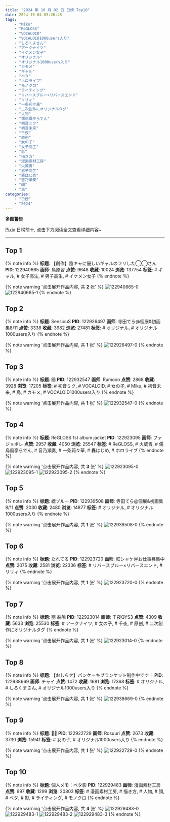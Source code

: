 ```yaml
---
title: "2024 年 10 月 02 日 日榜 Top10"
date: 2024-10-04 05:26:45
tags:
    - "Miku"
    - "ReGLOSS"
    - "VOCALOID"
    - "VOCALOID1000users入り"
    - "しろくまさん"
    - "アークナイツ"
    - "イケメン女子"
    - "オリジナル"
    - "オリジナル1000users入り"
    - "カモメ"
    - "ギャル"
    - "ベタ"
    - "ホロライブ"
    - "モノクロ"
    - "ライティング"
    - "リバースブルー×リバースエンド"
    - "リリィ"
    - "一条莉々華"
    - "二次創作にオリジナルタグ"
    - "人物"
    - "儒烏風亭らでん"
    - "初音ミク"
    - "初音未来"
    - "千夜"
    - "原创"
    - "女の子"
    - "女子高生"
    - "影"
    - "描き方"
    - "漫画素材工房"
    - "火威青"
    - "男子高生"
    - "轟はじめ"
    - "音乃瀬奏"
    - "顔"
    - "鳥"
categories:
    - "日榜"
    - "2024"
---
```


<i class="fa fa-triangle-exclamation"></i>**多图警告**<i class="fa fa-triangle-exclamation"></i>

[Pixiv](https://www.pixiv.net/) 日榜前十, 点击下方阅读全文查看详细内容~

<!-- more -->

---

## Top 1

{% note info %}
**标题**: 【創作】陰キャに優しいギャルのフリした◯◯さん
**PID**: 122940665 **画师**: 鳥原習
**点赞**: 9648 **收藏**: 10024 **浏览**: 137754
**标签**: # ギャル, # 女子高生, # 男子高生, # イケメン女子
{% endnote %}

{% note warning '点击展开作品内容, 共 **2** 张' %}
![122940665-0](https://i.pixiv.re/img-original/img/2024/10/01/18/19/21/122940665_p0.jpg)
![122940665-1](https://i.pixiv.re/img-original/img/2024/10/01/18/19/21/122940665_p1.jpg)
{% endnote %}

## Top 2

{% note info %}
**标题**: SensiouS
**PID**: 122926497 **画师**: 寺田てら@個展&初画集8/11
**点赞**: 3338 **收藏**: 3982 **浏览**: 27481
**标签**: # オリジナル, # オリジナル1000users入り
{% endnote %}

{% note warning '点击展开作品内容, 共 **1** 张' %}
![122926497-0](https://i.pixiv.re/img-original/img/2024/10/01/02/04/40/122926497_p0.jpg)
{% endnote %}

## Top 3

{% note info %}
**标题**: 鴎
**PID**: 122932547 **画师**: Rumoon
**点赞**: 2868 **收藏**: 3928 **浏览**: 17205
**标签**: # 初音ミク, # VOCALOID, # 女の子, # Miku, # 初音未来, # 鳥, # カモメ, # VOCALOID1000users入り
{% endnote %}

{% note warning '点击展开作品内容, 共 **1** 张' %}
![122932547-0](https://i.pixiv.re/img-original/img/2024/10/01/10/07/33/122932547_p0.jpg)
{% endnote %}

## Top 4

{% note info %}
**标题**: ReGLOSS 1st album jacket
**PID**: 122923095 **画师**: ファジョボレ
**点赞**: 2957 **收藏**: 4050 **浏览**: 25547
**标签**: # ReGLOSS, # 火威青, # 儒烏風亭らでん, # 音乃瀬奏, # 一条莉々華, # 轟はじめ, # ホロライブ
{% endnote %}

{% note warning '点击展开作品内容, 共 **3** 张' %}
![122923095-0](https://i.pixiv.re/img-original/img/2024/10/01/00/05/00/122923095_p0.jpg)
![122923095-1](https://i.pixiv.re/img-original/img/2024/10/01/00/05/00/122923095_p1.jpg)
![122923095-2](https://i.pixiv.re/img-original/img/2024/10/01/00/05/00/122923095_p2.jpg)
{% endnote %}

## Top 5

{% note info %}
**标题**: 縹ブルー
**PID**: 122939508 **画师**: 寺田てら@個展&初画集8/11
**点赞**: 2030 **收藏**: 2480 **浏览**: 14877
**标签**: # オリジナル, # オリジナル1000users入り
{% endnote %}

{% note warning '点击展开作品内容, 共 **1** 张' %}
![122939508-0](https://i.pixiv.re/img-original/img/2024/10/01/17/36/47/122939508_p0.jpg)
{% endnote %}

## Top 6

{% note info %}
**标题**: たれてる
**PID**: 122923720 **画师**: 紅シャケ＠お仕事募集中
**点赞**: 2075 **收藏**: 2581 **浏览**: 22336
**标签**: # リバースブルー×リバースエンド, # リリィ
{% endnote %}

{% note warning '点击展开作品内容, 共 **1** 张' %}
![122923720-0](https://i.pixiv.re/img-original/img/2024/10/01/00/19/44/122923720_p0.jpg)
{% endnote %}

## Top 7

{% note info %}
**标题**: 丽 裂隙
**PID**: 122923014 **画师**: 千夜QYS3
**点赞**: 4309 **收藏**: 5633 **浏览**: 25530
**标签**: # アークナイツ, # 女の子, # 千夜, # 原创, # 二次創作にオリジナルタグ
{% endnote %}

{% note warning '点击展开作品内容, 共 **1** 张' %}
![122923014-0](https://i.pixiv.re/img-original/img/2024/10/01/00/04/02/122923014_p0.jpg)
{% endnote %}

## Top 8

{% note info %}
**标题**: 【おしらせ】パンケーキブランケット制作中です！
**PID**: 122938669 **画师**: チャイ
**点赞**: 1472 **收藏**: 1681 **浏览**: 17368
**标签**: # オリジナル, # しろくまさん, # オリジナル1000users入り
{% endnote %}

{% note warning '点击展开作品内容, 共 **1** 张' %}
![122938669-0](https://i.pixiv.re/img-original/img/2024/10/01/16/57/50/122938669_p0.png)
{% endnote %}

## Top 9

{% note info %}
**标题**: 🧛‍♀️
**PID**: 122922729 **画师**: Rosuuri
**点赞**: 2673 **收藏**: 3730 **浏览**: 15941
**标签**: # 女の子, # オリジナル1000users入り
{% endnote %}

{% note warning '点击展开作品内容, 共 **1** 张' %}
![122922729-0](https://i.pixiv.re/img-original/img/2024/10/01/00/01/15/122922729_p0.jpg)
{% endnote %}

## Top 10

{% note info %}
**标题**: 個人メモ：ベタ影
**PID**: 122929483 **画师**: 漫画素材工房
**点赞**: 997 **收藏**: 1299 **浏览**: 20803
**标签**: # 漫画素材工房, # 描き方, # 人物, # 顔, # ベタ, # 影, # ライティング, # モノクロ
{% endnote %}

{% note warning '点击展开作品内容, 共 **4** 张' %}
![122929483-0](https://i.pixiv.re/img-original/img/2024/10/01/06/00/07/122929483_p0.jpg)
![122929483-1](https://i.pixiv.re/img-original/img/2024/10/01/06/00/07/122929483_p1.jpg)
![122929483-2](https://i.pixiv.re/img-original/img/2024/10/01/06/00/07/122929483_p2.jpg)
![122929483-3](https://i.pixiv.re/img-original/img/2024/10/01/06/00/07/122929483_p3.jpg)
{% endnote %}
